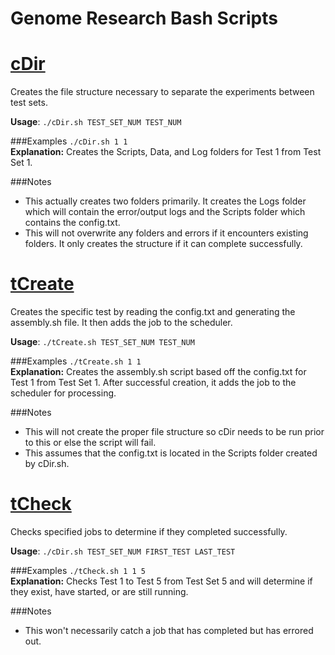 # Genome Research Bash Scripts

# [cDir](https://github.com/taylorflatt/bash-scripts/blob/master/Genome/cDir.sh)
Creates the file structure necessary to separate the experiments between test sets.

**Usage**: `./cDir.sh TEST_SET_NUM TEST_NUM`

###Examples
`./cDir.sh 1 1` <br />
**Explanation:** Creates the Scripts, Data, and Log folders for Test 1 from Test Set 1.<br />

###Notes
- This actually creates two folders primarily. It creates the Logs folder which will contain the error/output logs and the Scripts folder which contains the config.txt.
- This will not overwrite any folders and errors if it encounters existing folders. It only creates the structure if it can complete successfully.

# [tCreate](https://github.com/taylorflatt/bash-scripts/blob/master/Genome/tCreate.sh)
Creates the specific test by reading the config.txt and generating the assembly.sh file. It then adds the job to the scheduler.

**Usage**: `./tCreate.sh TEST_SET_NUM TEST_NUM`

###Examples
`./tCreate.sh 1 1` <br />
**Explanation:** Creates the assembly.sh script based off the config.txt for Test 1 from Test Set 1. After successful creation, it adds the job to the scheduler for processing.<br />

###Notes
- This will not create the proper file structure so cDir needs to be run prior to this or else the script will fail.
- This assumes that the config.txt is located in the Scripts folder created by cDir.sh.

# [tCheck](https://github.com/taylorflatt/bash-scripts/blob/master/Genome/tCheck)
Checks specified jobs to determine if they completed successfully.

**Usage**: `./cDir.sh TEST_SET_NUM FIRST_TEST LAST_TEST`

###Examples
`./tCheck.sh 1 1 5` <br />
**Explanation:** Checks Test 1 to Test 5 from Test Set 5 and will determine if they exist, have started, or are still running.<br />

###Notes
- This won't necessarily catch a job that has completed but has errored out.
